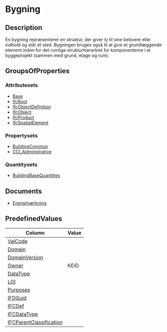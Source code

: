 # Bygning

## Description

En bygning repræsenterer en struktur, der giver ly til sine beboere eller indhold og står ét sted. Bygningen bruges også til at give et grundlæggende element inden for det rumlige strukturhierarkiet for komponenterne i et byggeprojekt (sammen med grund, etage og rum).

## GroupsOfProperties

### Attributesets

- [Base](../../../GroupsOfAttributes/Base.md)
- [IfcRoot](../../../GroupsOfAttributes/IfcRoot.md)
- [IfcObjectDefinition](../../../GroupsOfAttributes/IfcObjectDefinition.md)
- [IfcObject](../../../GroupsOfAttributes/IfcObject.md)
- [IfcProduct](../../../GroupsOfAttributes/IfcProduct.md)
- [IfcSpatialElement](../../Sets/Attributesets/IfcSpatialElement.md)

### Propertysets

- [BuildingCommon](../../../PropertySets/BuildingCommon.md)
- [CCI_Administrative](../../GroupsOfProperties/CCI_Administrative.md)

### Quantitysets

- [BuildingBaseQuantities](../../../QuantitySets/BuildingBaseQuantities.md)

## Documents

- [Energimærkning](../../Documents/Energimaerkning.md)

## PredefinedValues

| Column                                                                 | Value |
| ---------------------------------------------------------------------- | ----- |
| [ValCode](../../Attributes/ValCode.md)                                 |       |
| [Domain](../../Attributes/Domain.md)                                   |       |
| [DomainVersion](../../Attributes/DomainVersion.md)                     |       |
| [Owner](../../Attributes/Owner.md)                                     | KEID  |
| [DataType](../../Attributes/DataType.md)                               |       |
| [LOI](../../Attributes/LOI.md)                                         |       |
| [Purposes](../../Attributes/LOI.md)                                    |       |
| [IFDGuid](../../Attributes/IFDGuid.md)                                 |       |
| [IFCDef](../../Attributes/IFCDef.md)                                   |       |
| [IFCDataType](../../Attributes/IFCDataType.md)                         |       |
| [IFCParentClassification](../../Attributes/IFCParentClassification.md) |       |
